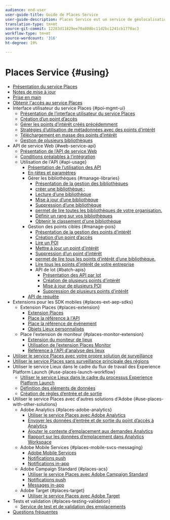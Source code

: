 ```yaml
---
audience: end-user
user-guide-title: Guide de Places Service
user-guide-description: Places Service est un service de géolocalisation qui permet aux applications mobiles dotées de géolocalisation de comprendre le contexte de la localisation.
translation-type: tm+mt
source-git-commit: 12283d11829ee70a808bc11d2bc1241cb1770ac3
workflow-type: tm+mt
source-wordcount: '316'
ht-degree: 19%

---
```



# Places Service {#using}

+ [Présentation du service Places](home.md)
+ [Notes de mise à jour](release-notes.md)
+ [Prise en main](getting-started.md)
+ [Obtenir l&#39;accès au service Places](places-gain-access.md)
+ Interface utilisateur du service Places {#poi-mgmt-ui}
   + [Présentation de l’interface utilisateur du service Places](poi-mgmt-ui/poi-mgmt-ui-overview.md)
   + [Création d’un point d’accès](poi-mgmt-ui/create-a-poi-ui.md)
   + [Gérer les points d’intérêt créés précédemment](poi-mgmt-ui/managing-pois-in-the-places-ui.md)
   + [Stratégies d’utilisation de métadonnées avec des points d’intérêt](poi-mgmt-ui/metadata-with-pois.md)
   + [Téléchargement en masse des points d’intérêt](poi-mgmt-ui/bulk-upload-pois.md)
   + [Gestion de plusieurs bibliothèques](poi-mgmt-ui/manage-libraries-in-the-places-ui.md)
+ API de service Web {#web-service-api}
   + [Présentation de l’API de service Web](web-service-api/places-web-services.md)
   + [Conditions préalables à l’intégration](web-service-api/adobe-i-o-integration.md)
   + Utilisation de l&#39;API {#api-usage}
      + [Présentation de l’utilisation des API](web-service-api/api-usage/api-usage-overview.md)
      + [En-têtes et paramètres](web-service-api/api-usage/headers-and-parameters.md)
      + Gérer les bibliothèques {#manage-libraries}
         + [Présentation de la gestion des bibliothèques](web-service-api/api-usage/manage-libraries/manage-libraries.md)
         + [créer une bibliothèque ;](web-service-api/api-usage/manage-libraries/create-a-library.md)
         + [Lecture d’une bibliothèque](web-service-api/api-usage/manage-libraries/read-a-library.md)
         + [Mise à jour d’une bibliothèque](web-service-api/api-usage/manage-libraries/update-a-library.md)
         + [Suppression d’une bibliothèque](web-service-api/api-usage/manage-libraries/delete-a-library.md)
         + [permet de lire toutes les bibliothèques de votre organisation.](web-service-api/api-usage/manage-libraries/read-all-libraries-in-your-organization.md)
         + [Définir un rang sur vos bibliothèques](web-service-api/api-usage/manage-libraries/set-a-ran-on-your-libraries.md)
         + [Obtenir le classement d&#39;une bibliothèque](web-service-api/api-usage/manage-libraries/get-a-librarys-rank.md)
      + Gestion des points ciblés {#manage-pois}
         + [Présentation de la gestion des points d’intérêt](web-service-api/api-usage/manage-pois/manage-pois.md)
         + [Création d’un point d’accès](web-service-api/api-usage/manage-pois/create-a-poi.md)
         + [Lire un POI](web-service-api/api-usage/manage-pois/read-a-poi.md)
         + [Mettre à jour un point d’intérêt](web-service-api/api-usage/manage-pois/update-a-poi.md)
         + [Suppression d’un point d’intérêt](web-service-api/api-usage/manage-pois/delete-a-poi.md)
         + [permet de lire tous les points d’intérêt d’une bibliothèque.](web-service-api/api-usage/manage-pois/read-all-pois-in-a-library.md)
         + [Lire tous les points d’intérêt de votre entreprise](web-service-api/api-usage/manage-pois/read-all-pois-in-your-organization.md)
         + API de lot {#batch-apis}
            + [Présentation des API par lot](web-service-api/api-usage/manage-pois/batch-apis/batch-apis.md)
            + [Création de plusieurs points d’intérêt](web-service-api/api-usage/manage-pois/batch-apis/create-multiple-pois.md)
            + [Mise à jour de plusieurs POI](web-service-api/api-usage/manage-pois/batch-apis/update-multiple-pois.md)
            + [Suppression de plusieurs points d’intérêt](web-service-api/api-usage/manage-pois/batch-apis/delete-multiple-pois.md)
      + [API de requête](web-service-api/api-usage/query-apis.md)
+ Extensions pour les SDK mobiles {#places-ext-aep-sdks}
   + Extension Places {#places-extension}
      + [Extension Places](places-ext-aep-sdks/places-extension/places-extension.md)
      + [Place la référence à l&#39;API](places-ext-aep-sdks/places-extension/places-api-reference.md)
      + [Place la référence de événement](places-ext-aep-sdks/places-extension/places-event-ref.md)
      + [Objets Lieux personnalisés](places-ext-aep-sdks/places-extension/cust-places-objects.md)
   + Place l&#39;extension de moniteur {#places-monitor-extension}
      + [Extension du moniteur de lieux](places-ext-aep-sdks/places-monitor-extension/places-monitor-extension.md)
      + [Utilisation de l’extension Places Monitor](places-ext-aep-sdks/places-monitor-extension/using-places-monitor-extension.md)
      + [Référence à l&#39;API d&#39;analyse des lieux](places-ext-aep-sdks/places-monitor-extension/places-monitor-api-reference.md)
+ [Utiliser le service Places avec votre propre solution de surveillance](using-your-own-monitor.md)
+ [Utiliser le service Places sans surveillance principale des régions](use-places-without-active-monitoring.md)
+ Utiliser le service Lieux dans le cadre du flux de travail des Experience Platform Launch {#use-places-launch-workflow}
   + [Utiliser le service Lieux dans le cadre du processus Experience Platform Launch](use-places-launch-workflow/places-launch-workflow.md)
   + [Définition des éléments de données](use-places-launch-workflow/define-data-elements.md)
   + [Création de règles d’entrée et de sortie](use-places-launch-workflow/create-rule-places-property.md)
+ Utiliser le service Places avec d&#39;autres solutions d&#39;Adobe {#use-places-with-other-solutions}
   + Adobe Analytics {#places-adobe-analytics}
      + [Utiliser le service Places avec Adobe Analytics](use-places-with-other-solutions/places-adobe-analytics/use-places-analytics-overview.md)
      + [Envoyer les données d’entrée et de sortie du point d’accès à Analytics](use-places-with-other-solutions/places-adobe-analytics/use-places-adobe-analytics.md)
      + [Ajouter le contexte d’emplacement aux demandes Analytics](use-places-with-other-solutions/places-adobe-analytics/run-reports-aa-places-data.md)
      + [Rapport sur les données d’emplacement dans Analytics Workspace](use-places-with-other-solutions/places-adobe-analytics/places-in-workspace.md)
   + Adobe Mobile Services {#places-mobile-svcs-messaging}
      + [Adobe Mobile Services](use-places-with-other-solutions/places-mobile-svcs-for-messaging/use-places-mobie-svcs-messaging.md)
      + [Notifications push](use-places-with-other-solutions/places-mobile-svcs-for-messaging/mobile-svcs-messaging-push.md)
      + [Notifications in-app](use-places-with-other-solutions/places-mobile-svcs-for-messaging/mobile-svcs-messaging-inapp.md)
   + Adobe Campaign Standard {#places-acs}
      + [Utiliser le service Places avec Adobe Campaign Standard](use-places-with-other-solutions/places-acs/places-acs-overview.md)
      + [Notifications push](use-places-with-other-solutions/places-acs/places-acs-push-notifications.md)
      + [Messages in-app](use-places-with-other-solutions/places-acs/places-acs-in-app-messages.md)
   + Adobe Target {#places-target}
      + [Utiliser le service Places avec Adobe Target](use-places-with-other-solutions/places-target/places-target.md)
+ Tests et validation {#places-testing-validation}
   + [Service de test et de validation des emplacements](places-testing-validation/test-validate-places.md)
+ [Questions fréquentes](places-faqs.md)
